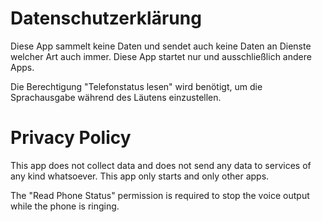 # Datenschutzerklärung

Diese App sammelt keine Daten und sendet auch keine Daten an Dienste welcher Art auch immer. Diese App startet nur und ausschließlich andere Apps. 

Die Berechtigung "Telefonstatus lesen" wird benötigt, um die Sprachausgabe während des Läutens einzustellen.

# Privacy Policy

This app does not collect data and does not send any data to services of any kind whatsoever. This app only starts and only other apps.

The "Read Phone Status" permission is required to stop the voice output while the phone is ringing.